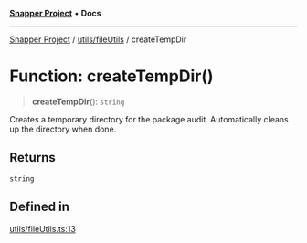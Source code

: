 [**Snapper Project**](../../../README.md) • **Docs**

***

[Snapper Project](../../../README.md) / [utils/fileUtils](../README.md) / createTempDir

# Function: createTempDir()

> **createTempDir**(): `string`

Creates a temporary directory for the package audit.
Automatically cleans up the directory when done.

## Returns

`string`

## Defined in

[utils/fileUtils.ts:13](https://github.com/sayfer-io/Snapper/blob/a444e49088c95ab4a94b5ec3502c29e0d5191e98/utils/fileUtils.ts#L13)
